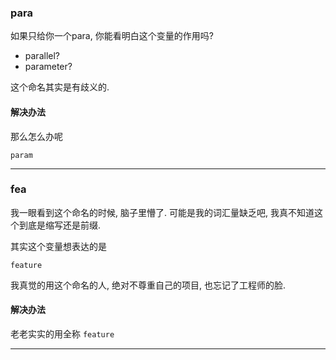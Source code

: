 ### para
如果只给你一个para, 你能看明白这个变量的作用吗?

- parallel?
- parameter?

这个命名其实是有歧义的.

#### 解决办法
那么怎么办呢
```
param
```

---

### fea

我一眼看到这个命名的时候, 脑子里懵了. 可能是我的词汇量缺乏吧, 我真不知道这个到底是缩写还是前缀.

其实这个变量想表达的是
```
feature
```

我真觉的用这个命名的人, 绝对不尊重自己的项目, 也忘记了工程师的脸.

#### 解决办法
老老实实的用全称 `feature`


---


